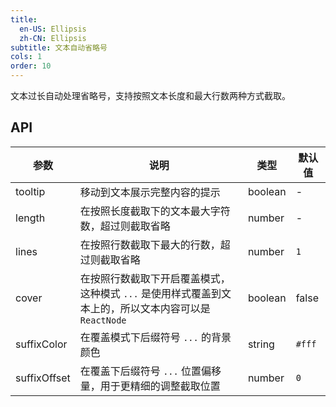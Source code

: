```yaml
---
title:
  en-US: Ellipsis 
  zh-CN: Ellipsis
subtitle: 文本自动省略号
cols: 1
order: 10
---
```


文本过长自动处理省略号，支持按照文本长度和最大行数两种方式截取。

## API

参数 | 说明 | 类型 | 默认值
----|------|-----|------
tooltip | 移动到文本展示完整内容的提示 | boolean | -
length | 在按照长度截取下的文本最大字符数，超过则截取省略 | number | -
lines | 在按照行数截取下最大的行数，超过则截取省略 | number | `1`
cover | 在按照行数截取下开启覆盖模式，这种模式 `...` 是使用样式覆盖到文本上的，所以文本内容可以是 `ReactNode` | boolean | false
suffixColor | 在覆盖模式下后缀符号 `...` 的背景颜色 | string | `#fff`
suffixOffset | 在覆盖下后缀符号 `...` 位置偏移量，用于更精细的调整截取位置 | number | `0`